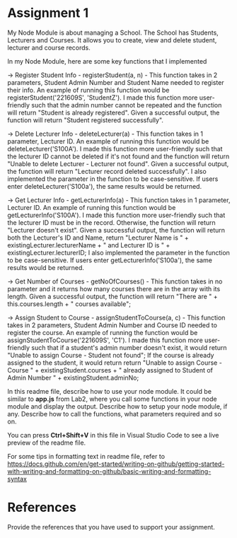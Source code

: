 # Assignment 1

My Node Module is about managing a School. The School has Students, Lecturers and Courses. It allows you to create, view and delete student, lecturer and course records.

In my Node Module, here are some key functions that I implemented

-> Register Student Info - registerStudent(a, n) - This function takes in 2 parameters, Student Admin Number and Student Name needed to register their info. An example of running this function would be registerStudent('221609S', 'StudentZ'). I made this function more user-friendly such that the admin number cannot be repeated and the function will return "Student is already registered". Given a successful output, the function will return "Student registered successfully".

-> Delete Lecturer Info - deleteLecturer(a) - This function takes in 1 parameter, Lecturer ID. An example of running this function would be deleteLecturer('S100A'). I made this function more user-friendly such that the lecturer ID cannot be deleted if it's not found and the function will return "Unable to delete Lecturer - Lecturer not found". Given a successful output, the function will return "Lecturer record deleted successfully". I also implemented the parameter in the function to be case-sensitive. If users enter deleteLecturer('S100a'), the same results would be returned.

-> Get Lecturer Info - getLecturerInfo(a) - This function takes in 1 parameter, Lecturer ID. An example of running this function would be getLecturerInfo('S100A'). I made this function more user-friendly such that the lecturer ID must be in the record. Otherwise, the function will return "Lecturer doesn't exist". Given a successful output, the function will return both the Lecturer's ID and Name, return "Lecturer Name is " + existingLecturer.lecturerName + " and Lecturer ID is " + existingLecturer.lecturerID; I also implemented the parameter in the function to be case-sensitive. If users enter getLecturerInfo('S100a'), the same results would be returned.

-> Get Number of Courses - getNoOfCourses() - This function takes in no parameter and it returns how many courses there are in the array with its length. Given a successful output, the function will return "There are " + this.courses.length + " courses available"; 

-> Assign Student to Course - assignStudentToCourse(a, c) - This function takes in 2 parameters, Student Admin Number and Course ID needed to register the course. An example of running the function would be assignStudentToCourse('221609S', 'C1'). I made this function more user-friendly such that if a student's admin number doesn't exist, it would return "Unable to assign Course - Student not found"; If the course is already assigned to the student, it would return return "Unable to assign Course - Course " + existingStudent.courses + " already assigned to Student of Admin Number " + existingStudent.adminNo; 




In this readme file, describe how to use your node module. It could be similar to **app.js** from Lab2, where you call some functions in your node module and display the output. Describe how to setup your node module, if any. Describe how to call the functions, what parameters required and so on.

You can press **Ctrl+Shift+V** in this file in Visual Studio Code to see a live preview of the readme file.

For some tips in formatting text in readme file, refer to https://docs.github.com/en/get-started/writing-on-github/getting-started-with-writing-and-formatting-on-github/basic-writing-and-formatting-syntax

# References
Provide the references that you have used to support your assignment. 